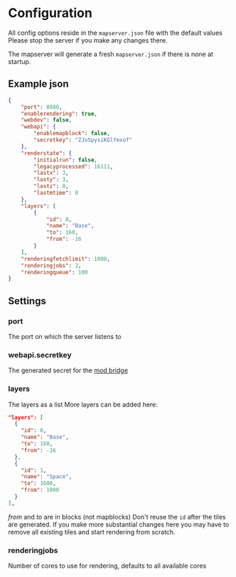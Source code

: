 
# Configuration

All config options reside in the `mapserver.json` file with the default values
Please stop the server if you make any changes there.

The mapserver will generate a fresh `mapserver.json` if there is none at startup.

## Example json
```json
{
	"port": 8080,
	"enablerendering": true,
	"webdev": false,
	"webapi": {
		"enablemapblock": false,
		"secretkey": "ZJoSpysiKGlYexof"
	},
	"renderstate": {
		"initialrun": false,
		"legacyprocessed": 16111,
		"lastx": 3,
		"lasty": 3,
		"lastz": 8,
		"lastmtime": 0
	},
	"layers": [
		{
			"id": 0,
			"name": "Base",
			"to": 160,
			"from": -16
		}
	],
	"renderingfetchlimit": 1000,
	"renderingjobs": 2,
	"renderingqueue": 100
}
```

## Settings

### port
The port on which the server listens to

### webapi.secretkey
The generated secret for the [mod bridge](./install)

### layers
The layers as a list
More layers can be added here:
```json
"layers": [
  {
    "id": 0,
    "name": "Base",
    "to": 160,
    "from": -16
  },
  {
    "id": 1,
    "name": "Space",
    "to": 1600,
    "from": 1000
  }
],
```
*from* and *to* are in blocks (not mapblocks)
Don't reuse the `id` after the tiles are generated.
If you make more substantial changes here you may have to remove all
existing tiles and start rendering from scratch.

### renderingjobs
Number of cores to use for rendering, defaults to all available cores
